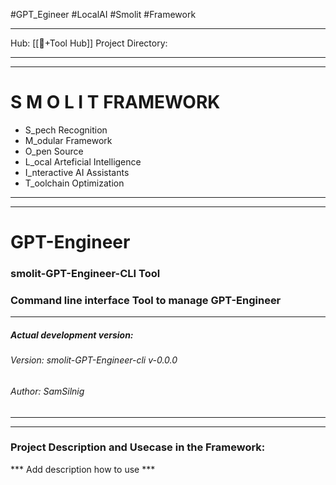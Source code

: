 #GPT_Egineer #LocalAI #Smolit #Framework
________________________________________________________________________
Hub: [[🎯+Tool Hub]]
Project Directory:
________________________________________________________________________
________________________________________________________________________
# S M O L I T     FRAMEWORK

+ S_pech Recognition
+ M_odular Framework
+ O_pen Source
+ L_ocal Arteficial Intelligence
+ I_nteractive AI Assistants
+ T_oolchain Optimization
________________________________________________________________________
________________________________________________________________________
# GPT-Engineer
### smolit-GPT-Engineer-CLI Tool
### Command line interface Tool to manage GPT-Engineer
________________________________________________________________________
##### Actual development version:

###### Version: smolit-GPT-Engineer-cli v-0.0.0
###### Author: SamSilnig
________________________________________________________________________
________________________________________________________________________

### Project Description and Usecase in the Framework:

*** Add description how to use ***